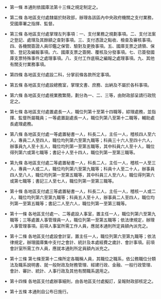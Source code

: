 * 第一條 本通則依國庫法第十三條之規定制定之。

* 第二條 各地區支付處隸屬於財政部，辦理各該區內中央政府機關之支付業務，受國庫署之指揮、監督。

* 第三條 各地區支付處掌理左列事項：一、支付業務之規劃事項。二、支付法案之登記、處理及其餘額之查對事項。三、支付憑證之點收、檢查及審核事項。四、各機關簽證人員印鑑之保管、驗對及更換事項。五、國庫支票之請領、保管、登記及編報事項。六、國庫支票之簽開、覆核及分發事項。七、已簽發國庫支票特殊事件之處理事項。八、支付工作底稿之編報之處理事項。九、其他有關支付業務事項。

* 第四條 各地區支付處設二科，分掌前條各款所定事項。

* 第五條 各地區支付處設總務室，掌理文書、庶務、出納及不屬於各科事項。

* 第六條 各地區支付處視業務繁簡，劃分為一、二、三等，由財政部呈請行政院定之。

* 第七條 各地區支付處置處長一人，職位列第十至第十四職等，綜理處務，並指揮、監督所屬職員；一等處置副處長一人，職位列第八至第十二職等，輔助處長處理處務。

* 第八條 各地區支付處一等處置秘書一人，科長二人，主任一人，稽核四人至六人，專員二人至四人，職位均列第六至第九職等；科員三十六人至四十六人，辦事員九人至十五人，職位均列第一至第五職等，其中科員六人至十人，職位得列第六或第七職等；書記十人至十四人，職位列第一至第三職等。

* 第九條 各地區支付處二等處置秘書一人，科長二人，主任一人，稽核一人至三人，專員一人或二人，職位均列第六至第九職等；科員十人至二十人，辦事員四人至八人，職位均列第一至第五職等，其中科員三人至六人，職位得列第六或第七職等；書記三人至七人，職位列第一至第三職等。

* 第十條 各地區支付處三等處置秘書一人，科長二人，主任一人，稽核一人或二人，職位均列第六至第九職等；科員五人至十人，辦事員二人至四人，職位均列第一至第五職等；書記二人至六人，職位列第一至第三職等。

* 第十一條 各地區支付處一、二等處設人事室，置主任一人，職位列第六至第九職等；三等處置人事管理員一人，職位列第一至第五職等；依法律規定，辦理人事管理事項。前項人事室所需工作人員，應就本通則所定員額內派充之。

* 第十二條 各地區支付處設會計室，置主任一人，職位列第六至第九職等；依法律規定，辦理國庫集中支付之會計、統計及本處經費之歲計、會計事項。前項會計室所需工作人員，應就本通則所定員額內派充之。

* 第十三條 第七條至第十二條所定各職稱人員，其職位之職系，依公務職位分類法及職系說明書、就一般財政及財務管理、經建行政、金融、一般行政管理、會計、審計、統計、人事行政及其他有關職系選用之。

* 第十四條 各地區支付處辦事細則，由各地區支付處擬訂，呈報財政部核定之。

* 第十五條 本通則自公布日施行。

